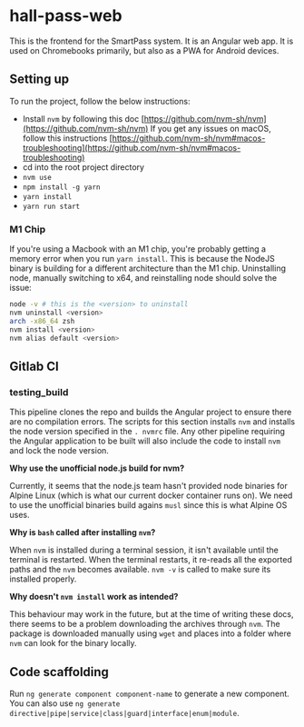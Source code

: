 # hall-pass-web

This is the frontend for the SmartPass system. It is an Angular web app.
It is used on Chromebooks primarily, but also as a PWA for Android devices.

## Setting up

To run the project, follow the below instructions:

- Install `nvm` by following this doc [https://github.com/nvm-sh/nvm](https://github.com/nvm-sh/nvm)
    If you get any issues on macOS, follow this instructions [https://github.com/nvm-sh/nvm#macos-troubleshooting](https://github.com/nvm-sh/nvm#macos-troubleshooting)
- cd into the root project directory
- `nvm use`
- `npm install -g yarn`
- `yarn install`
- `yarn run start`

### M1 Chip

If you're using a Macbook with an M1 chip, you're probably getting a memory error when you run `yarn install`.
This is because the NodeJS binary is building for a different architecture than the M1 chip.
Uninstalling node, manually switching to x64, and reinstalling node should solve the issue:

```bash
node -v # this is the <version> to uninstall
nvm uninstall <version>
arch -x86_64 zsh
nvm install <version>
nvm alias default <version>
```

## Gitlab CI

### testing_build

This pipeline clones the repo and builds the Angular project to ensure there are no compilation errors. The scripts for this section installs `nvm` and installs the node version specified in the `.
nvmrc` file. Any other pipeline requiring the Angular application to be built will also include the code to install `nvm` and lock the node version.

**Why use the unofficial node.js build for nvm?**

Currently, it seems that the node.js team hasn't provided node binaries for Alpine Linux (which is what our current docker container runs on). We need to use the unofficial binaries build agains
`musl` since this is what Alpine OS uses.

**Why is `bash` called after installing `nvm`?**

When `nvm` is installed during a terminal session, it isn't available until the terminal is restarted. When the terminal restarts, it re-reads all the exported paths and the `nvm` becomes
available. `nvm -v` is called to make sure its installed properly.

**Why doesn't `nvm install` work as intended?**

This behaviour may work in the future, but at the time of writing these docs, there seems to be a problem downloading the archives through `nvm`. The package is downloaded manually using `wget`
and places into a folder where `nvm` can look for the binary locally.

## Code scaffolding

Run `ng generate component component-name` to generate a new component. You can also use `ng generate directive|pipe|service|class|guard|interface|enum|module`.
